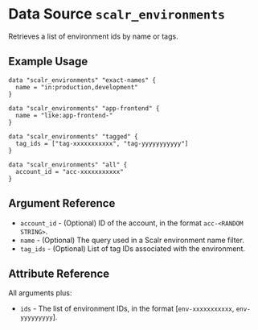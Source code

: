 
# Data Source `scalr_environments` 

Retrieves a list of environment ids by name or tags.

## Example Usage

```hcl
data "scalr_environments" "exact-names" {
  name = "in:production,development"
}

data "scalr_environments" "app-frontend" {
  name = "like:app-frontend-"
}

data "scalr_environments" "tagged" {
  tag_ids = ["tag-xxxxxxxxxxx", "tag-yyyyyyyyyyy"]
}

data "scalr_environments" "all" {
  account_id = "acc-xxxxxxxxxxx"
}
```

## Argument Reference

* `account_id` - (Optional) ID of the account, in the format `acc-<RANDOM STRING>`.
* `name` - (Optional) The query used in a Scalr environment name filter.
* `tag_ids` - (Optional) List of tag IDs associated with the environment.

## Attribute Reference

All arguments plus:

* `ids` - The list of environment IDs, in the format [`env-xxxxxxxxxxx`, `env-yyyyyyyyy`].
